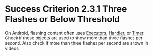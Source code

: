 # Success Criterion 2.3.1 Three Flashes or Below Threshold

On Android, flashing content often uses [Executors](https://developer.android.com/reference/java/util/concurrent/Executors), [Handler](https://developer.android.com/reference/android/os/Handler), or [Timer](https://developer.android.com/reference/java/util/Timer). Check if these objects are used to show more than three flashes per second. Also check if more than three flashes per second are shown in videos.

